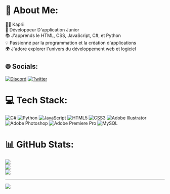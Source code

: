 # 💫 About Me:
👨‍💻 Kaprii<br>🚀 Développeur D'application Junior<br>📚 J'apprends le HTML, CSS, JavaScript, C#, et Python<br>💡 Passionné par la programmation et la création d'applications<br>🌍 J'adore explorer l'univers du développement web et logiciel<br>


## 🌐 Socials:
[![Discord](https://img.shields.io/badge/Discord-%237289DA.svg?logo=discord&logoColor=white)](https://discord.gg/kaprii.xyz) [![Twitter](https://img.shields.io/badge/Twitter-%231DA1F2.svg?logo=Twitter&logoColor=white)](https://twitter.com/https://twitter.com/KapriiReal) 

# 💻 Tech Stack:
![C#](https://img.shields.io/badge/c%23-%23239120.svg?style=for-the-badge&logo=c-sharp&logoColor=white) ![Python](https://img.shields.io/badge/python-3670A0?style=for-the-badge&logo=python&logoColor=ffdd54) ![JavaScript](https://img.shields.io/badge/javascript-%23323330.svg?style=for-the-badge&logo=javascript&logoColor=%23F7DF1E) ![HTML5](https://img.shields.io/badge/html5-%23E34F26.svg?style=for-the-badge&logo=html5&logoColor=white) ![CSS3](https://img.shields.io/badge/css3-%231572B6.svg?style=for-the-badge&logo=css3&logoColor=white) ![Adobe Illustrator](https://img.shields.io/badge/adobe%20illustrator-%23FF9A00.svg?style=for-the-badge&logo=adobe%20illustrator&logoColor=white) ![Adobe Photoshop](https://img.shields.io/badge/adobe%20photoshop-%2331A8FF.svg?style=for-the-badge&logo=adobe%20photoshop&logoColor=white) ![Adobe Premiere Pro](https://img.shields.io/badge/Adobe%20Premiere%20Pro-9999FF.svg?style=for-the-badge&logo=Adobe%20Premiere%20Pro&logoColor=white) ![MySQL](https://img.shields.io/badge/mysql-%2300000f.svg?style=for-the-badge&logo=mysql&logoColor=white)
# 📊 GitHub Stats:
![](https://github-readme-stats.vercel.app/api?username=KapriiDev&theme=dark&hide_border=true&include_all_commits=true&count_private=true)<br/>
![](https://github-readme-streak-stats.herokuapp.com/?user=KapriiDev&theme=dark&hide_border=true)<br/>
![](https://github-readme-stats.vercel.app/api/top-langs/?username=KapriiDev&theme=dark&hide_border=true&include_all_commits=true&count_private=true&layout=compact)

---
[![](https://visitcount.itsvg.in/api?id=KapriiDev&icon=0&color=0)](https://visitcount.itsvg.in)

<!-- Proudly created with GPRM ( https://gprm.itsvg.in ) -->
